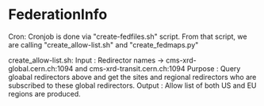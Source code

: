 # FederationInfo

Cron:
	Cronjob is done via "create-fedfiles.sh" script. From that script, we are calling "create_allow-list.sh" and "create_fedmaps.py" 

create_allow-list.sh:
	Input : Redirector names -> cms-xrd-global.cern.ch:1094 and cms-xrd-transit.cern.ch:1094 
	Purpose : Query gloabal redirectors above and get the sites and regional redirectors who are subscribed to these global redirectors. 
	Output : Allow list of both US and EU regions are produced. 
